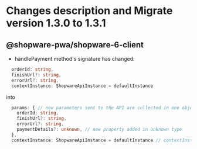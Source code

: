 # Changes description and Migrate version 1.3.0 to 1.3.1

## @shopware-pwa/shopware-6-client

- handlePayment method's signature has changed: 

```ts
  orderId: string,
  finishUrl?: string,
  errorUrl?: string,
  contextInstance: ShopwareApiInstance = defaultInstance
```

into

```ts
  params: { // now parameters sent to the API are collected in one object
    orderId: string,
    finishUrl?: string,
    errorUrl?: string,
    paymentDetails?: unknown, // new property added in unknown type
  },
  contextInstance: ShopwareApiInstance = defaultInstance // contextInstance remains as a last one
```

